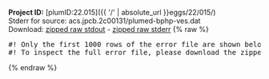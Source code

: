 **Project ID:** [plumID:22.015]({{ '/' | absolute_url }}eggs/22/015/)  
Stderr for source:  acs.jpcb.2c00131/plumed-bphp-ves.dat   
Download: [zipped raw stdout](plumed-bphp-ves.dat.plumed_master.stdout.txt.zip) - [zipped raw stderr](plumed-bphp-ves.dat.plumed_master.stderr.txt.zip) 
{% raw %}
<pre>
#! Only the first 1000 rows of the error file are shown below
#! To inspect the full error file, please download the zipped raw stderr file above
</pre>
{% endraw %}
